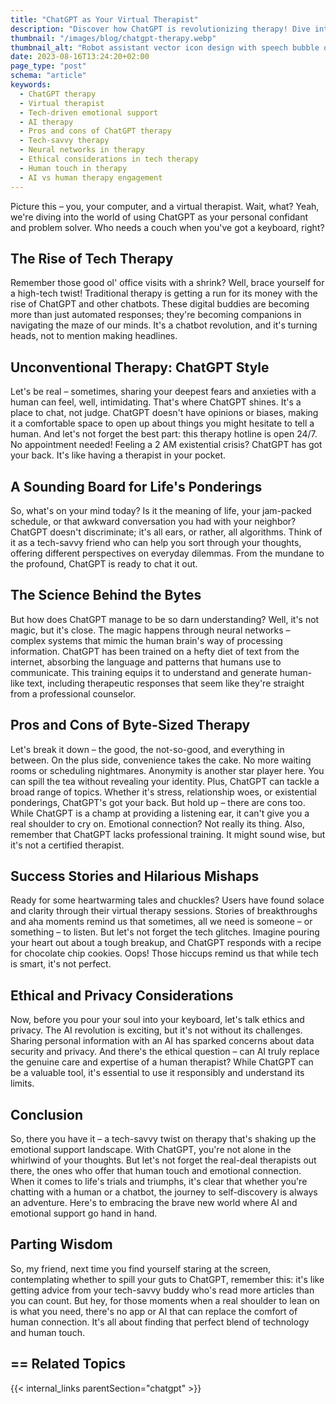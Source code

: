 ```yaml
---
title: "ChatGPT as Your Virtual Therapist"
description: "Discover how ChatGPT is revolutionizing therapy! Dive into the world of tech-driven emotional support, its pros, cons, and the science behind it. Is AI the future of therapy?"
thumbnail: "/images/blog/chatgpt-therapy.webp"
thumbnail_alt: "Robot assistant vector icon design with speech bubble on green background. VIRTUAL BYTES OF THERAPY."
date: 2023-08-16T13:24:20+02:00
page_type: "post"
schema: "article"
keywords:
  - ChatGPT therapy
  - Virtual therapist
  - Tech-driven emotional support
  - AI therapy
  - Pros and cons of ChatGPT therapy
  - Tech-savvy therapy
  - Neural networks in therapy
  - Ethical considerations in tech therapy
  - Human touch in therapy
  - AI vs human therapy engagement
---
```


Picture this – you, your computer, and a virtual therapist. Wait, what? Yeah, we're diving into the world of using ChatGPT as your personal confidant and problem solver. Who needs a couch when you've got a keyboard, right?

## The Rise of Tech Therapy

Remember those good ol' office visits with a shrink? Well, brace yourself for a high-tech twist! Traditional therapy is getting a run for its money with the rise of ChatGPT and other chatbots. These digital buddies are becoming more than just automated responses; they're becoming companions in navigating the maze of our minds. It's a chatbot revolution, and it's turning heads, not to mention making headlines.

## Unconventional Therapy: ChatGPT Style

Let's be real – sometimes, sharing your deepest fears and anxieties with a human can feel, well, intimidating. That's where ChatGPT shines. It's a place to chat, not judge. ChatGPT doesn't have opinions or biases, making it a comfortable space to open up about things you might hesitate to tell a human. And let's not forget the best part: this therapy hotline is open 24/7. No appointment needed! Feeling a 2 AM existential crisis? ChatGPT has got your back. It's like having a therapist in your pocket.

## A Sounding Board for Life's Ponderings

So, what's on your mind today? Is it the meaning of life, your jam-packed schedule, or that awkward conversation you had with your neighbor? ChatGPT doesn't discriminate; it's all ears, or rather, all algorithms. Think of it as a tech-savvy friend who can help you sort through your thoughts, offering different perspectives on everyday dilemmas. From the mundane to the profound, ChatGPT is ready to chat it out.

## The Science Behind the Bytes

But how does ChatGPT manage to be so darn understanding? Well, it's not magic, but it's close. The magic happens through neural networks – complex systems that mimic the human brain's way of processing information. ChatGPT has been trained on a hefty diet of text from the internet, absorbing the language and patterns that humans use to communicate. This training equips it to understand and generate human-like text, including therapeutic responses that seem like they're straight from a professional counselor.

## Pros and Cons of Byte-Sized Therapy

Let's break it down – the good, the not-so-good, and everything in between. On the plus side, convenience takes the cake. No more waiting rooms or scheduling nightmares. Anonymity is another star player here. You can spill the tea without revealing your identity. Plus, ChatGPT can tackle a broad range of topics. Whether it's stress, relationship woes, or existential ponderings, ChatGPT's got your back. But hold up – there are cons too. While ChatGPT is a champ at providing a listening ear, it can't give you a real shoulder to cry on. Emotional connection? Not really its thing. Also, remember that ChatGPT lacks professional training. It might sound wise, but it's not a certified therapist.

## Success Stories and Hilarious Mishaps

Ready for some heartwarming tales and chuckles? Users have found solace and clarity through their virtual therapy sessions. Stories of breakthroughs and aha moments remind us that sometimes, all we need is someone – or something – to listen. But let's not forget the tech glitches. Imagine pouring your heart out about a tough breakup, and ChatGPT responds with a recipe for chocolate chip cookies. Oops! Those hiccups remind us that while tech is smart, it's not perfect.

## Ethical and Privacy Considerations

Now, before you pour your soul into your keyboard, let's talk ethics and privacy. The AI revolution is exciting, but it's not without its challenges. Sharing personal information with an AI has sparked concerns about data security and privacy. And there's the ethical question – can AI truly replace the genuine care and expertise of a human therapist? While ChatGPT can be a valuable tool, it's essential to use it responsibly and understand its limits.

## Conclusion

So, there you have it – a tech-savvy twist on therapy that's shaking up the emotional support landscape. With ChatGPT, you're not alone in the whirlwind of your thoughts. But let's not forget the real-deal therapists out there, the ones who offer that human touch and emotional connection. When it comes to life's trials and triumphs, it's clear that whether you're chatting with a human or a chatbot, the journey to self-discovery is always an adventure. Here's to embracing the brave new world where AI and emotional support go hand in hand.

## Parting Wisdom

So, my friend, next time you find yourself staring at the screen, contemplating whether to spill your guts to ChatGPT, remember this: it's like getting advice from your tech-savvy buddy who's read more articles than you can count. But hey, for those moments when a real shoulder to lean on is what you need, there's no app or AI that can replace the comfort of human connection. It's all about finding that perfect blend of technology and human touch.

## == Related Topics

{{< internal_links parentSection="chatgpt" >}}
